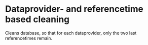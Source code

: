 Dataprovider- and referencetime based cleaning
==============================================

Cleans database, so that for each dataprovider, only the two last referencetimes remain.